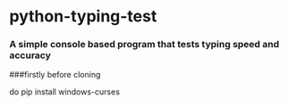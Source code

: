 # python-typing-test
### A simple console based program that tests typing speed and accuracy


###firstly before cloning

do 
pip install windows-curses
